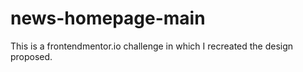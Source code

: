 # news-homepage-main


This is a frontendmentor.io challenge in which I recreated the design proposed. 
